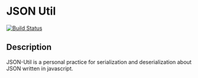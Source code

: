 # JSON Util
[![Build Status](https://travis-ci.org/darkbluever/JSON-parser.svg?branch=dev)](https://travis-ci.org/darkbluever/JSON-parser)

## Description
JSON-Util is a personal practice for serialization and deserialization about JSON written in javascript.
